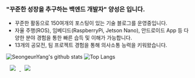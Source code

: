 ### "꾸준한 성장을 추구하는 백엔드 개발자" 양성은 입니다.
- 꾸준한 활동으로 150여개의 포스팅이 있는 기술 블로그를 운영중입니다.
- 자율 주행(ROS), 임베디드(RaspberryPi, Jetson Nano), 안드로이드 App 등 다양한 분야 경험을 통한 빠른 습득 및 이해가 가능합니다.
- 13개의 공모전, 팀 프로젝트 경험을 통해 의사소통 능력을 키워왔습니다.

![SeongeunYang's github stats](https://github-readme-stats.vercel.app/api?username=SeongeunYang&show_icons=true)
![Top Langs](https://github-readme-stats.vercel.app/api/top-langs/?username=SeongeunYang&layout=compact)

<a href="https://diddl.tistory.com/">
<img
src="http://img.shields.io/badge/-Tech%20Blog-655ced?style=for-the-badge&logo=github&link=https://velog.io/@davidko"
style="height : auto; margin-left : 10px; margin-right : 10px;"/>
</a> 

<a href="mailto:tnvjaos1826@gmail.com">
<img
src="https://img.shields.io/badge/Gmail-d14836?style=for-the-badge&logo=Gmail&logoColor=white&link=mailto:tnvjaos1826@gmail.com"
style="height : auto; margin-left : 10px; margin-right : 10px;"/>
</a>

